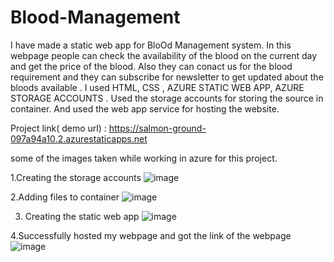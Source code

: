 # Blood-Management
I have made a static web app for BloOd Management system. In this webpage people can check the availability of the blood on the current day and get the price of the blood. Also they can conact us for the blood requirement and they can subscribe for newsletter to get updated about the bloods available .
I used HTML, CSS , AZURE STATIC WEB APP, AZURE STORAGE ACCOUNTS . 
Used the storage accounts for storing the source in container.
And used the web app service for hosting the website.

Project link( demo url) : https://salmon-ground-097a94a10.2.azurestaticapps.net

some of the images taken while working in azure for this project.

1.Creating the storage accounts
![image](https://user-images.githubusercontent.com/113085481/201981101-b9303eaa-b5cb-4461-b830-a148094417cc.png)


2.Adding files to container
![image](https://user-images.githubusercontent.com/113085481/201981421-d5208281-5f8f-4c77-b9d4-9f03f6daa663.png)


3. Creating the static web app
![image](https://user-images.githubusercontent.com/113085481/201981791-90a39b7b-9955-4f81-bf53-c44f539e88f4.png)


4.Successfully hosted my webpage and got the link of the webpage
![image](https://user-images.githubusercontent.com/113085481/201982117-02030ea0-5904-45a6-9a5b-949ec6dd6741.png)
